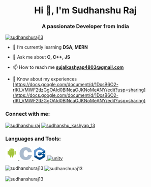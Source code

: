 <h1 align="center">Hi 👋, I'm Sudhanshu Raj</h1>
<h3 align="center">A passionate Developer from India</h3>

<p align="left"> <a href="https://github.com/ryo-ma/github-profile-trophy"><img src="https://github-profile-trophy.vercel.app/?username=sudhanshuraj13" alt="sudhanshuraj13" /></a> </p>

- 🌱 I’m currently learning **DSA, MERN**

- 💬 Ask me about **C, C++, JS**

- 📫 How to reach me **sujalkashyap4803@gmail.com**

- 📄 Know about my experiences [https://docs.google.com/document/d/1DxsB6O2-rIKl_VMWF2tIzGgOAId0BlNcaOJKNoMeANY/edit?usp=sharing](https://docs.google.com/document/d/1DxsB6O2-rIKl_VMWF2tIzGgOAId0BlNcaOJKNoMeANY/edit?usp=sharing)

<h3 align="left">Connect with me:</h3>
<p align="left">
<a href="https://linkedin.com/in/sudhanshu raj" target="blank"><img align="center" src="https://raw.githubusercontent.com/rahuldkjain/github-profile-readme-generator/master/src/images/icons/Social/linked-in-alt.svg" alt="sudhanshu raj" height="30" width="40" /></a>
<a href="https://instagram.com/sudhanshu_kashyap_13" target="blank"><img align="center" src="https://raw.githubusercontent.com/rahuldkjain/github-profile-readme-generator/master/src/images/icons/Social/instagram.svg" alt="sudhanshu_kashyap_13" height="30" width="40" /></a>
</p>

<h3 align="left">Languages and Tools:</h3>
<p align="left"> <a href="https://developer.android.com" target="_blank" rel="noreferrer"> <img src="https://raw.githubusercontent.com/devicons/devicon/master/icons/android/android-original-wordmark.svg" alt="android" width="40" height="40"/> </a> <a href="https://www.cprogramming.com/" target="_blank" rel="noreferrer"> <img src="https://raw.githubusercontent.com/devicons/devicon/master/icons/c/c-original.svg" alt="c" width="40" height="40"/> </a> <a href="https://www.w3schools.com/cpp/" target="_blank" rel="noreferrer"> <img src="https://raw.githubusercontent.com/devicons/devicon/master/icons/cplusplus/cplusplus-original.svg" alt="cplusplus" width="40" height="40"/> </a> <a href="https://unity.com/" target="_blank" rel="noreferrer"> <img src="https://www.vectorlogo.zone/logos/unity3d/unity3d-icon.svg" alt="unity" width="40" height="40"/> </a> </p>

<p><img align="left" src="https://github-readme-stats.vercel.app/api/top-langs?username=sudhanshuraj13&show_icons=true&locale=en&layout=compact" alt="sudhanshuraj13" /></p>

<p>&nbsp;<img align="center" src="https://github-readme-stats.vercel.app/api?username=sudhanshuraj13&show_icons=true&locale=en" alt="sudhanshuraj13" /></p>

<p><img align="center" src="https://github-readme-streak-stats.herokuapp.com/?user=sudhanshuraj13&" alt="sudhanshuraj13" /></p>
